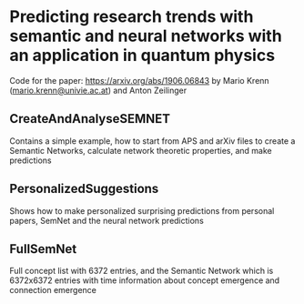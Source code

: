 # Predicting research trends with semantic and neural networks with an application in quantum physics
Code for the paper: https://arxiv.org/abs/1906.06843
by Mario Krenn (mario.krenn@univie.ac.at) and Anton Zeilinger

## CreateAndAnalyseSEMNET
Contains a simple example, how to start from APS and arXiv files to create a Semantic Networks, calculate network theoretic properties, and make predictions

## PersonalizedSuggestions
Shows how to make personalized surprising predictions from personal papers, SemNet and the neural network predictions

## FullSemNet
Full concept list with 6372 entries, and the Semantic Network which is 6372x6372 entries with time information about concept emergence and connection emergence
